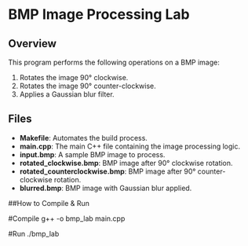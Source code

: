 # BMP Image Processing Lab

## Overview
This program performs the following operations on a BMP image:
1. Rotates the image 90° clockwise.
2. Rotates the image 90° counter-clockwise.
3. Applies a Gaussian blur filter.

## Files
- **Makefile**: Automates the build process.
- **main.cpp**: The main C++ file containing the image processing logic.
- **input.bmp**: A sample BMP image to process.
- **rotated_clockwise.bmp**: BMP image after 90° clockwise rotation.
- **rotated_counterclockwise.bmp**: BMP image after 90° counter-clockwise rotation.
- **blurred.bmp**: BMP image with Gaussian blur applied.

##How to Compile & Run

#Compile
g++ -o bmp_lab main.cpp

#Run
./bmp_lab